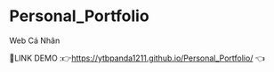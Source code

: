 # Personal_Portfolio
Web Cá Nhân

📌LINK DEMO :👉https://ytbpanda1211.github.io/Personal_Portfolio/ 👈
